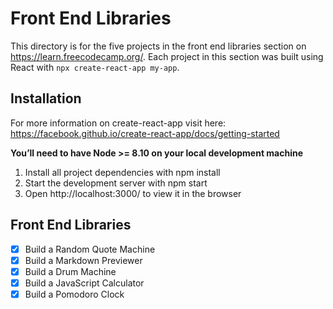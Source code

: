 # Front End Libraries

This directory is for the five projects in the front end libraries section on https://learn.freecodecamp.org/.
Each project in this section was built using React with `npx create-react-app my-app`.

## Installation

For more information on create-react-app visit here:
https://facebook.github.io/create-react-app/docs/getting-started

**You’ll need to have Node >= 8.10 on your local development machine**

1. Install all project dependencies with npm install
2. Start the development server with npm start
3. Open http://localhost:3000/ to view it in the browser

## Front End Libraries

-   [x] Build a Random Quote Machine
-   [x] Build a Markdown Previewer
-   [x] Build a Drum Machine
-   [x] Build a JavaScript Calculator
-   [x] Build a Pomodoro Clock

